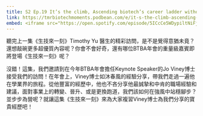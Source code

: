 ```yaml
---
title: S2 Ep.19 It’s the climb, Ascending biotech’s career ladder without losing balance ft. Dr. Jo Viney
link: https://tmrbiotechmoments.podbean.com/e/it-s-the-climb-ascending-biotech-s-career-ladder-without-losing-balance-ft-dr-jo-viney/
embed: <iframe src="https://open.spotify.com/episode/5ICcCe5WDypiltNiFjdoM7" width="100%" height="232" frameborder="0" allowtransparency="true" allow="encrypted-media"></iframe>
---
```


聽完上一集《生技來一刻》Timothy Yu 醫生的精彩訪問，是不是覺得意猶未竟？還想敲碗更多超優質內容呢？你會不會好奇，還有哪位BTBA年會的重量級嘉賓即將登場《生技來一刻》呢？ 
 
沒錯！這集，我們邀請到在今年BTBA年會擔任Keynote Speaker的Jo Viney博士接受我們的訪問！在年會上，Viney博士如沐春風的經驗分享，帶我們走過一遍他在學業界的旅程。從他豐富的經歷中，他也不吝分享他最誠摯和中肯的職場經驗和建議，面對事業上的轉變、晉升、或是更換跑道，我們該如何在強風中站穩腳步？並步步為營呢？就讓這集《生技來一刻》來為大家複習Viney博士為我們分享的寶貴經歷吧！  